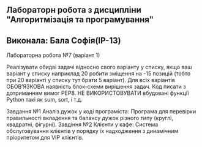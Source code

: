 ## Лабораторн робота з дисципліни "Алгоритмізація та програмування"
## Виконала: Бала Софія(IP-13)
Лабораторна робота №7 (варіант 1)

Реалізувати обидві задачі відносно свого варіанту у списку, якщо ваш варіант у
списку наприклад 20 робити зміщення на -15 позицій (тобто при 20 варіанті у
списку тут брати 5 варіант). Для всіх варіантів ОБОВ’ЯЗКОВА наявність блок-схеми
вирішення задач.
Код писати з дотриманням вимог PEP8. НЕ ВИКОРИСТОВУВАТИ вбудовані
функції Python такі як sum, sort, і т.д.

Завдання №1 Аналіз дужок у коді програміста: Програма для перевірки правильності вкладення та балансу дужок різного типу (круглі, квадратні, фігурні).
Завдіння №2 Клієнти у кафе: Система обслуговування клієнтів у порядку їх надходження з динамічним пріоритетом для VIP клієнтів.
